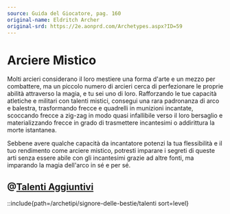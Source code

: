 ```yaml
---
source: Guida del Giocatore, pag. 160
original-name: Eldritch Archer
original-srd: https://2e.aonprd.com/Archetypes.aspx?ID=59
---
```


# Arciere Mistico

Molti arcieri considerano il loro mestiere una forma d'arte e un mezzo per
combattere, ma un piccolo numero di arcieri cerca di perfezionare le proprie
abilità attraverso la magia, e tu sei uno di loro. Rafforzando le tue capacità
atletiche e militari con talenti mistici, consegui una rara padronanza di arco e
balestra, trasformando frecce e quadrelli in munizioni incantate, scoccando
frecce a zig-zag in modo quasi infallibile verso il loro bersaglio e
materializzando frecce in grado di trasmettere incantesimi o addirittura la
morte istantanea.

Sebbene avere qualche capacità da incantatore potenzi la tua flessibilità e il
tuo rendimento come arciere mistico, potresti imparare i segreti di queste arti
senza essere abile con gli incantesimi grazie ad altre fonti, ma imparando la
magia dell'arco in sé e per sé.

## @[Talenti Aggiuntivi](/regole/guida-del-giocatore/3-archetipi/talenti-aggiuntivi)

<!-- prettier-ignore -->
::include{path=/archetipi/signore-delle-bestie/talenti sort=level}
